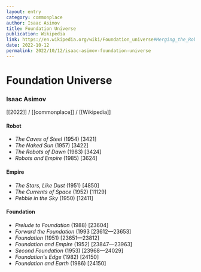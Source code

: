 ```yaml
---
layout: entry
category: commonplace
author: Isaac Asimov
title: Foundation Universe
publication: Wikipedia
link: https://en.wikipedia.org/wiki/Foundation_universe#Merging_the_Robot,_the_Empire_and_the_Foundation_series
date: 2022-10-12
permalink: 2022/10/12/isaac-asimov-foundation-universe
---
```


# Foundation Universe

### Isaac Asimov

[[2022]] / [[commonplace]] / [[Wikipedia]]

#### Robot

* *The Caves of Steel* (1954) [3421]
* *The Naked Sun* (1957) [3422]
* *The Robots of Dawn* (1983) [3424]
* *Robots and Empire* (1985) [3624]

#### Empire

* *The Stars, Like Dust* (1951) [4850]
* *The Currents of Space* (1952) [11129]
* *Pebble in the Sky* (1950) [12411]

#### Foundation

* *Prelude to Foundation* (1988) [23604]
* *Forward the Foundation* (1993 [23612—23653]
* *Foundation* (1951) [23651—23812]
* *Foundation and Empire* (1952) [23847—23963]
* *Second Foundation* (1953) [23968—24029]
* *Foundation's Edge* (1982) [24150]
* *Foundation and Earth* (1986) [24150]
